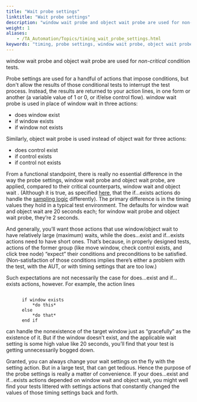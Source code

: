 ```yaml
--- 
title: "Wait probe settings"
linktitle: "Wait probe settings"
description: "window wait probe and object wait probe are used for non-critical condition tests."
weight: 1
aliases: 
    - /TA_Automation/Topics/timing_wait_probe_settings.html
keywords: "timing, probe settings, window wait probe, object wait probe"
---
```


window wait probe and object wait probe are used for *non-critical* condition tests.

Probe settings are used for a handful of actions that impose conditions, but don't allow the results of those conditional tests to interrupt the test process. Instead, the results are returned to your action lines, in one form or another \(a variable value of 1 or 0, or if/else control flow\). window wait probe is used in place of window wait in three actions:

-   does window exist
-   if window exists
-   if window not exists

Similarly, object wait probe is used instead of object wait for three actions:

-   does control exist
-   if control exists
-   if control not exists

From a functional standpoint, there is really no essential difference in the way the probe settings, window wait probe and object wait probe, are applied, compared to their critical counterparts, window wait and object wait . \(Although it is true, as specified [here](/automation-guide/action-based-testing-language/the-test-language/timing/sampling-logic#imgtbl_sampling_logic_if), that the if...exists actions do handle the [sampling logic](/automation-guide/action-based-testing-language/the-test-language/timing/sampling-logic) differently\). The primary difference is in the timing values they hold in a typical test environment. The defaults for window wait and object wait are 20 seconds each; for window wait probe and object wait probe, they’re 2 seconds.

And generally, you’ll want those actions that use window/object wait to have relatively large \(maximum\) waits, while the does…exist and if…exists actions need to have short ones. That’s because, in properly designed tests, actions of the former group \(like move window, check control exists, and click tree node\) “expect” their conditions and preconditions to be satisfied. \(Non-satisfaction of those conditions implies there’s either a problem with the test, with the AUT, or with timing settings that are too low.\)

Such expectations are not necessarily the case for does…exist and if…exists actions, however. For example, the action lines

```
  
      if window exists
          *do this*
      else
          *do that*
      end if

```

can handle the nonexistence of the target window just as “gracefully” as the existence of it. But if the window doesn’t exist, and the applicable wait setting is some high value like 20 seconds, you’ll find that your test is getting unnecessarily bogged down.

Granted, you can always change your wait settings on the fly with the setting action. But in a large test, that can get tedious. Hence the purpose of the probe settings is really a matter of convenience. If your does…exist and if…exists actions depended on window wait and object wait, you might well find your tests littered with settings actions that constantly changed the values of those timing settings back and forth.

